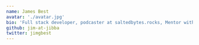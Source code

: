 ```yaml
---
name: James Best
avatar: './avatar.jpg'
bio: 'Full stack developer, podcaster at saltedbytes.rocks, Mentor with Coding Coach'
github: jim-at-jibba
twitter: jimgbest
---
```

